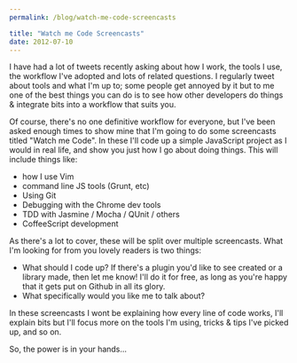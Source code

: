 ```yaml
---
permalink: /blog/watch-me-code-screencasts

title: "Watch me Code Screencasts"
date: 2012-07-10
---
```


I have had a lot of tweets recently asking about how I work, the tools I use, the workflow I've adopted and lots of related questions. I regularly tweet about tools and what I'm up to; some people get annoyed by it but to me one of the best things you can do is to see how other developers do things & integrate bits into a workflow that suits you.

Of course, there's no one definitive workflow for everyone, but I've been asked enough times to show mine that I'm going to do some screencasts titled "Watch me Code". In these I'll code up a simple JavaScript project as I would in real life, and show you just how I go about doing things. This will include things like:

* how I use Vim
* command line JS tools (Grunt, etc)
* Using Git
* Debugging with the Chrome dev tools
* TDD with Jasmine / Mocha / QUnit / others
* CoffeeScript development

As there's a lot to cover, these will be split over multiple screencasts. What I'm looking for from you lovely readers is two things:

* What should I code up? If there's a plugin you'd like to see created or a library made, then let me know! I'll do it for free, as long as you're happy that it gets put on Github in all its glory.
* What specifically would you like me to talk about?

In these screencasts I wont be explaining how every line of code works, I'll explain bits but I'll focus more on the tools I'm using, tricks & tips I've picked up, and so on.

So, the power is in your hands...
